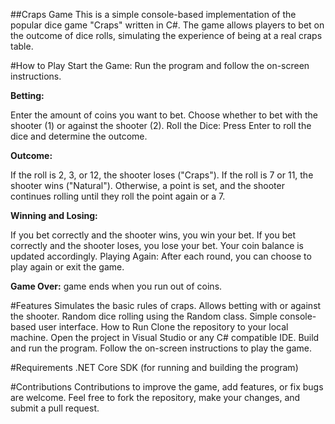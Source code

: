 ##Craps Game
This is a simple console-based implementation of the popular dice game "Craps" written in C#. The game allows players to bet on the outcome of dice rolls, simulating the experience of being at a real craps table.

#How to Play
Start the Game: Run the program and follow the on-screen instructions.

**Betting:**

Enter the amount of coins you want to bet.
Choose whether to bet with the shooter (1) or against the shooter (2).
Roll the Dice: Press Enter to roll the dice and determine the outcome.

**Outcome:**

If the roll is 2, 3, or 12, the shooter loses ("Craps").
If the roll is 7 or 11, the shooter wins ("Natural").
Otherwise, a point is set, and the shooter continues rolling until they roll the point again or a 7.

**Winning and Losing:**

If you bet correctly and the shooter wins, you win your bet.
If you bet correctly and the shooter loses, you lose your bet.
Your coin balance is updated accordingly.
Playing Again: After each round, you can choose to play again or exit the game.

**Game Over:** game ends when you run out of coins.

#Features
Simulates the basic rules of craps.
Allows betting with or against the shooter.
Random dice rolling using the Random class.
Simple console-based user interface.
How to Run
Clone the repository to your local machine.
Open the project in Visual Studio or any C# compatible IDE.
Build and run the program.
Follow the on-screen instructions to play the game.

#Requirements
.NET Core SDK (for running and building the program)

#Contributions
Contributions to improve the game, add features, or fix bugs are welcome. Feel free to fork the repository, make your changes, and submit a pull request.

